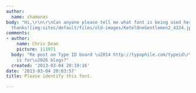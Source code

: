 ```yaml
---
author:
  name: shamonas
body: "Hi,\r\n\r\nCan anyone please tell me what font is being used here for the headline?
  thanks![img:sites/default/files/old-images/KetelOneGentlemen2_4324.jpg]"
comments:
- author:
    name: Chris Dean
    picture: 111971
  body: "Re post on Type ID board \u2014 http://typophile.com/typeid\r\n\r\nBlogs
    is for\u2026 blogs?"
  created: '2013-03-04 20:19:16'
date: '2013-03-04 20:03:57'
title: Please identify this font.

---
```

